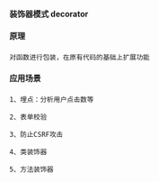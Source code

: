 #### 装饰器模式 decorator

#### 原理

    对函数进行包装，在原有代码的基础上扩展功能

#### 应用场景

    1、埋点：分析用户点击数等

    2、表单校验

    3、防止CSRF攻击

    4、类装饰器

    5、方法装饰器
